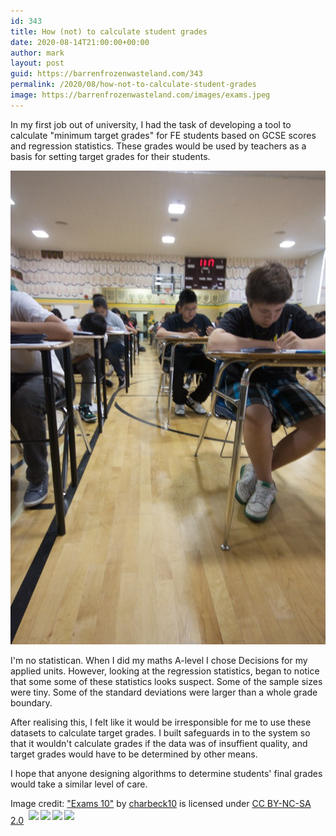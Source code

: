 ```yaml
---
id: 343
title: How (not) to calculate student grades
date: 2020-08-14T21:00:00+00:00
author: mark
layout: post
guid: https://barrenfrozenwasteland.com/343
permalink: /2020/08/how-not-to-calculate-student-grades
image: https://barrenfrozenwasteland.com/images/exams.jpeg
---
```

In my first job out of university, I had the task of developing a tool to calculate "minimum target grades" for FE students based on GCSE scores and regression
statistics. These grades would be used by teachers as a basis for setting target grades for their students.

![Students taking an exam](/images/exams.jpeg)

I'm no statistican. When I did my maths A-level I chose Decisions for my applied units. However, looking at the regression statistics, began to notice that some
some of these statistics looks suspect. Some of the sample sizes were tiny. Some of the standard deviations were larger than a whole grade boundary.

After realising this, I felt like it would be irresponsible for me to use these datasets to calculate target grades. I built safeguards in to the system so that it
wouldn't calculate grades if the data was of insuffient quality, and target grades would have to be determined by other means.

I hope that anyone designing algorithms to determine students' final grades would take a similar level of care.

Image credit: <a href="http://www.flickr.com/photos/23046603@N00/4721011635">"Exams 10"</a><span> by <a href="http://www.flickr.com/photos/23046603@N00">charbeck10</a></span> is licensed under <a href="https://creativecommons.org/licenses/by-nc-sa/2.0/?ref=ccsearch&atype=html" style="margin-right: 5px;">CC BY-NC-SA 2.0</a><a href="https://creativecommons.org/licenses/by-nc-sa/2.0/?ref=ccsearch&atype=html" target="_blank" rel="noopener noreferrer" style="display: inline-block;white-space: none;margin-top: 2px;margin-left: 3px;height: 22px !important;"><img style="height: inherit;margin-right: 3px;display: inline-block;" src="https://search.creativecommons.org/static/img/cc_icon.svg" /><img style="height: inherit;margin-right: 3px;display: inline-block;" src="https://search.creativecommons.org/static/img/cc-by_icon.svg" /><img style="height: inherit;margin-right: 3px;display: inline-block;" src="https://search.creativecommons.org/static/img/cc-nc_icon.svg" /><img style="height: inherit;margin-right: 3px;display: inline-block;" src="https://search.creativecommons.org/static/img/cc-sa_icon.svg" /></a>
